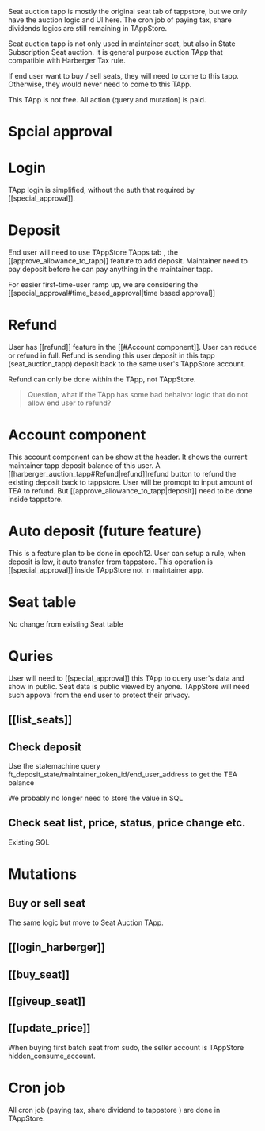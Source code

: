 Seat auction tapp is mostly the original seat tab of tappstore, but we only have the auction logic and UI here. The cron job of paying tax, share dividends logics are still remaining in TAppStore.

Seat auction tapp is not only used in maintainer seat, but also in State Subscription Seat auction. It is general purpose auction TApp that compatible with Harberger Tax rule.

If end user want to buy / sell seats, they will need to come to this tapp. Otherwise, they would never need to come to this TApp.

This TApp is not free. All action (query and mutation) is paid.

# Spcial approval

# Login
TApp login is simplified, without the auth that required by [[special_approval]].

# Deposit
End user will need to use TAppStore TApps tab , the  [[approve_allowance_to_tapp]]  feature to add deposit. Maintainer need to pay deposit before he can pay anything in the maintainer tapp. 

For easier first-time-user ramp up, we are considering the [[special_approval#time_based_approval|time based approval]]

# Refund
User has [[refund]] feature in the [[#Account component]]. User can reduce or refund in full. Refund is sending this user deposit in this tapp (seat_auction_tapp) deposit back to the same user's TAppStore account.

Refund can only be done within the TApp, not TAppStore. 

> Question, what if the TApp has some bad behaivor logic that do not allow end user to refund?


# Account component
This account component can be show at the header.
It shows the current maintainer tapp deposit balance of this user.
A [[harberger_auction_tapp#Refund|refund]]refund button to refund the existing deposit back to tappstore. User will be promopt to input amount of TEA to refund. But [[approve_allowance_to_tapp|deposit]] need to be done inside tappstore.

# Auto deposit (future feature)
This is a feature plan to be done in epoch12. User can setup a rule, when deposit is low, it auto transfer from tappstore. This operation is [[special_approval]] inside TAppStore not in maintainer app.

# Seat table
No change from existing Seat table

# Quries

User will need to [[special_approval]] this TApp to query user's data and show in public. Seat data is public viewed by anyone. TAppStore will need such appoval from the end user to protect their privacy. 
## [[list_seats]]

## Check deposit
Use the statemachine query ft_deposit_state/maintainer_token_id/end_user_address to get the TEA balance

We probably no longer need to store the value in SQL

## Check seat list, price, status, price change etc.
Existing SQL 

# Mutations
## Buy or sell seat
The same logic but move to Seat Auction TApp.
## [[login_harberger]]
## [[buy_seat]]
## [[giveup_seat]]
## [[update_price]]

When buying first batch seat from sudo, the seller account is TAppStore hidden_consume_account.


# Cron job

All cron job (paying tax, share dividend to tappstore ) are done in TAppStore.
